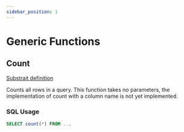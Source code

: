 ```yaml
---
sidebar_position: 1
---
```


# Generic Functions

## Count

[Substrait definition](https://substrait.io/extensions/functions_aggregate_generic/#count_1)

Counts all rows in a query. This function takes no parameters, the implementation of count with a column name is not yet implemented.

### SQL Usage

```sql
SELECT count(*) FROM ... 
```
